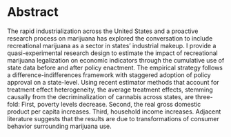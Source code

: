 # Abstract

The rapid industrialization across the United States and a proactive research process on marijuana has explored the conversation to include recreational marijuana as a sector in states’ industrial makeup. I provide a quasi-experimental research design to estimate the impact of recreational marijuana legalization on economic indicators through the cumulative use of state data before and after policy enactment. The empirical strategy follows a difference-indifferences
framework with staggered adoption of policy approval on a state-level. Using recent estimator methods that account for treatment effect heterogeneity, the average treatment effects, stemming causally from the decriminalization of cannabis across states, are three-fold: First, poverty levels decrease. Second, the real gross domestic product per capita increases. Third, household income increases. Adjacent literature suggests that the results are due to transformations of consumer behavior surrounding marijuana use.


